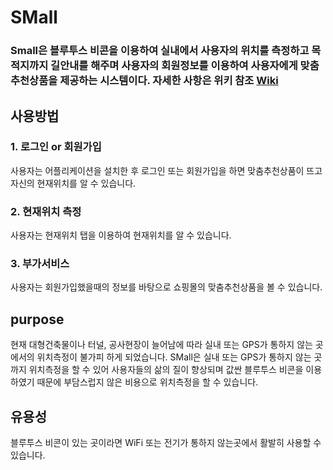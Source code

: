 # SMall
### Small은 블루투스 비콘을 이용하여 실내에서 사용자의 위치를 측정하고 목적지까지 길안내를 해주며 사용자의 회원정보를 이용하여 사용자에게 맞춤추천상품을 제공하는 시스템이다. 자세한 사항은 위키 참조 [Wiki](https://github.com/SMall-Capstone/SMall_Client/wiki/SMall#small-%ED%94%84%EB%A1%9C%EC%A0%9D%ED%8A%B8)

## 사용방법
### 1. 로그인 or 회원가입
사용자는 어플리케이션을 설치한 후 로그인 또는 회원가입을 하면 맞춤추천상품이 뜨고 자신의 현재위치를 알 수 있습니다.

### 2. 현재위치 측정
사용자는 현재위치 탭을 이용하여 현재위치를 알 수 있습니다.

### 3. 부가서비스
사용자는 회원가입했을때의 정보를 바탕으로 쇼핑몰의 맞춤추천상품을 볼 수 있습니다.

## purpose 
현재 대형건축물이나 터널, 공사현장이 늘어남에 따라 실내 또는 GPS가 통하지 않는 곳에서의 위치측정이 불가피 하게 되었습니다. SMall은 실내 또는 GPS가 통하지 않는 곳 까지
위치측정을 할 수 있어 사용자들의 삶의 질이 향상되며 값싼 블루투스 비콘을 이용하였기 때문에 부담스럽지 않은 비용으로 위치측정을 할 수 있습니다.

## 유용성
블루투스 비콘이 있는 곳이라면 WiFi 또는 전기가 통하지 않는곳에서 활발히 사용할 수 있습니다.
